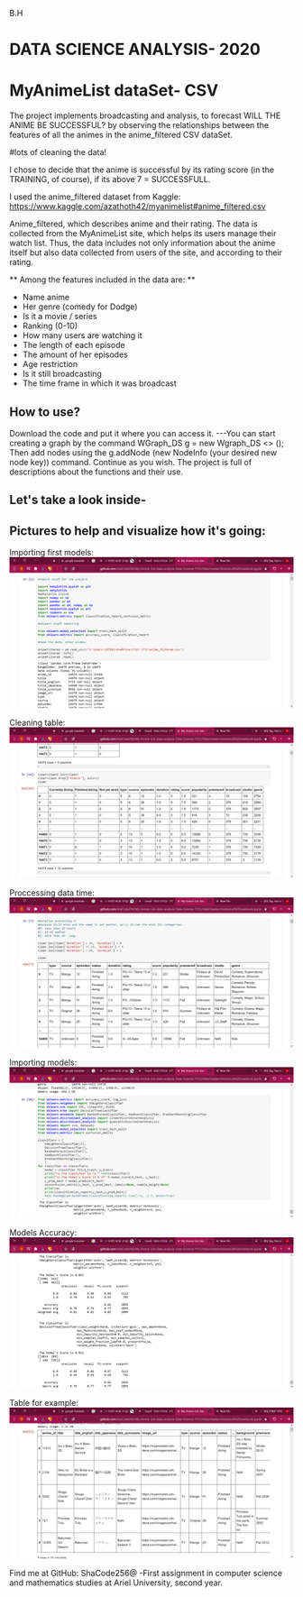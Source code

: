B.H
# DATA SCIENCE ANALYSIS- 2020 
# MyAnimeList dataSet- CSV

The project implements broadcasting and analysis, to forecast WILL THE ANIME BE SUCCESSFUL? by observing the relationships
between the features of all the animes in the anime_filtered CSV dataSet. 

#lots of cleaning the data!

I chose to decide that the anime is successful by its rating score (in the TRAINING, of course), if its above 7 = SUCCESSFULL. 

I used the anime_filtered dataset from Kaggle:
https://www.kaggle.com/azathoth42/myanimelist#anime_filtered.csv

Anime_filtered, which describes anime and their rating. The data is collected from the MyAnimeList site, which helps its users manage their watch list. 
Thus, the data includes not only information about the anime itself but also data collected from users of the site, and according to their rating.

** Among the features included in the data are: **
* Name anime
* Her genre (comedy for Dodge)
* Is it a movie / series
* Ranking (0-10)
* How many users are watching it
* The length of each episode
* The amount of her episodes
* Age restriction
* Is it still broadcasting
* The time frame in which it was broadcast


## **How to use?**
Download the code and put it where you can access it. 
---You can start creating a graph by the command WGraph_DS g = new Wgraph_DS <> (); Then add nodes using the g.addNode (new NodeInfo (your desired new node key)) command.
Continue as you wish. The project is full of descriptions about the functions and their use.

## Let's take a look inside-
## Pictures to help and visualize how it's going:

Importing first models:
![Importing first models](https://github.com/shaCode256/My-Anime-List-data-analysis-Data-Science-Y1S1/blob/master/importing%20first.PNG)

Cleaning table:
![Cleaning table](https://github.com/shaCode256/My-Anime-List-data-analysis-Data-Science-Y1S1/blob/master/clean%20table.PNG)

Proccessing data time:
![Proccessing data time](https://github.com/shaCode256/My-Anime-List-data-analysis-Data-Science-Y1S1/blob/master/cleaning%20data%20time.PNG)

Importing models:
![Importing models](https://github.com/shaCode256/My-Anime-List-data-analysis-Data-Science-Y1S1/blob/master/import%20models.PNG)

Models Accuracy: 
![Models Accuracy)](https://github.com/shaCode256/My-Anime-List-data-analysis-Data-Science-Y1S1/blob/master/models%20accuracy.PNG)

Table for example:
![Table for example](https://github.com/shaCode256/My-Anime-List-data-analysis-Data-Science-Y1S1/blob/master/table.PNG)


Find me at GitHub: ShaCode256@
-First assignment in computer science and mathematics studies at Ariel University, second year.




